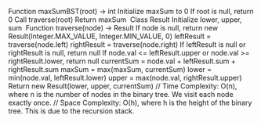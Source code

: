 Function maxSumBST(root) -> int
Initialize maxSum to 0
If root is null, return 0
Call traverse(root)
Return maxSum
​
Class Result
Initialize lower, upper, sum
​
Function traverse(node) -> Result
If node is null, return new Result(Integer.MAX_VALUE, Integer.MIN_VALUE, 0)
leftResult = traverse(node.left)
rightResult = traverse(node.right)
If leftResult is null or rightResult is null, return null
If node.val <= leftResult.upper or node.val >= rightResult.lower, return null
currentSum = node.val + leftResult.sum + rightResult.sum
maxSum = max(maxSum, currentSum)
lower = min(node.val, leftResult.lower)
upper = max(node.val, rightResult.upper)
Return new Result(lower, upper, currentSum)
// Time Complexity: O(n), where n is the number of nodes in the binary tree. We visit each node exactly once.
// Space Complexity: O(h), where h is the height of the binary tree. This is due to the recursion stack.
​